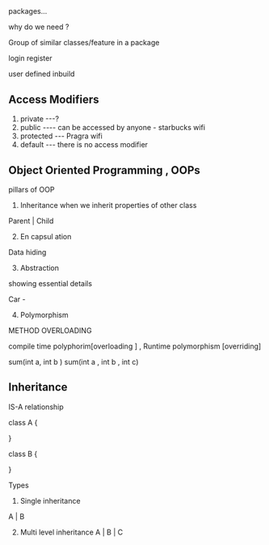 ##   

packages... 

why do we need ?


Group of similar classes/feature in a package

login 
register


user defined 
inbuild

## Access Modifiers 

1. private    ---? 
2. public    ---- can be accessed by anyone - starbucks wifi 
3. protected  --- Pragra wifi 
4. default   --- there is no access modifier





##  Object Oriented Programming , OOPs

pillars of OOP
1. Inheritance 
when we inherit properties of other class 

Parent 
  |
Child 

2. En  capsul   ation 

Data hiding


3. Abstraction 

showing essential details 

Car - 

4. Polymorphism 

METHOD OVERLOADING 

compile time polyphorim[overloading ]     , Runtime polymorphism [overriding]



sum(int a, int b )
sum(int a , int b , int c)



## Inheritance 

IS-A relationship 


class A {




}

class B {




}



Types 
1. Single inheritance 

A
|
B 


2. Multi level inheritance
    A
    |
    B
    |
    C



























































